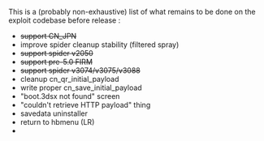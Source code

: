 This is a (probably non-exhaustive) list of what remains to be done on the exploit codebase before release :

 - ~~support CN_JPN~~
 - improve spider cleanup stability (filtered spray)
 - ~~support spider v2050~~
 - ~~support pre-5.0 FIRM~~
 - ~~support spider v3074/v3075/v3088~~
 - cleanup cn_qr_initial_payload
 - write proper cn_save_initial_payload
 - "boot.3dsx not found" screen
 - "couldn't retrieve HTTP payload" thing
 - savedata uninstaller
 - return to hbmenu (LR)
 - 
